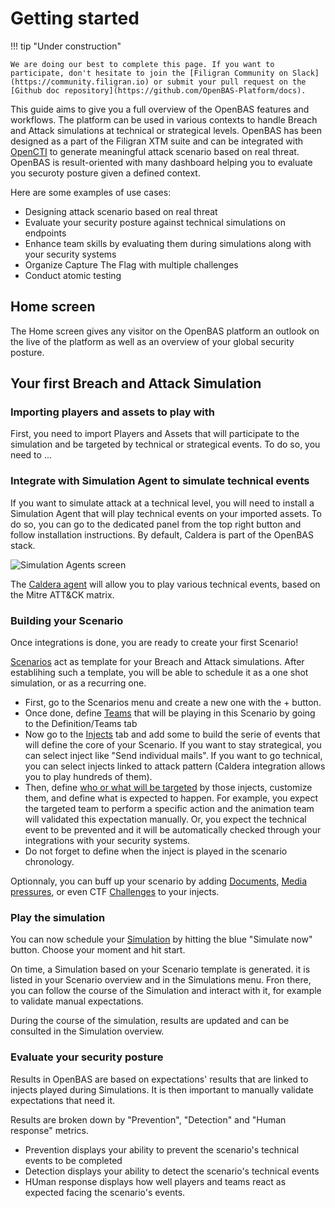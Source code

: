 # Getting started

!!! tip "Under construction"

    We are doing our best to complete this page. If you want to participate, don't hesitate to join the [Filigran Community on Slack](https://community.filigran.io) or submit your pull request on the [Github doc repository](https://github.com/OpenBAS-Platform/docs).

This guide aims to give you a full overview of the OpenBAS features and workflows. The platform can be used in various contexts to handle Breach and Attack simulations at technical or strategical levels. OpenBAS has been designed as a part of the Filigran XTM suite and can be integrated with [OpenCTI](https://filigran.io/solutions/open-cti/) to generate meaningful attack scenario based on real threat. OpenBAS is result-oriented with many dashboard helping you to evaluate you securoty posture given a defined context.

Here are some examples of use cases:
- Designing attack scenario based on real threat
- Evaluate your security posture against technical simulations on endpoints
- Enhance team skills by evaluating them during simulations along with your security systems
- Organize Capture The Flag with multiple challenges
- Conduct atomic testing

## Home screen

The Home screen gives any visitor on the OpenBAS platform an outlook on the live of the platform as well as an overview of your global security posture.


## Your first Breach and Attack Simulation


### Importing players and assets to play with
First, you need to import Players and Assets that will participate to the simulation and be targeted by technical or strategical events. To do so, you need to ...

### Integrate with Simulation Agent to simulate technical events
If you want to simulate attack at a technical level, you will need to install a Simulation Agent that will play technical events on your imported assets. To do so, you can go to the dedicated panel from the top right button and follow installation instructions. By default, Caldera is part of the OpenBAS stack.

![Simulation Agents screen](assets/simulation_agents_screen.png)

The [Caldera agent](inject-caldera.md) will allow you to play various technical events, based on the Mitre ATT&CK matrix.

### Building your Scenario
Once integrations is done, you are ready to create your first Scenario! 

[Scenarios](scenario.md) act as template for your Breach and Attack simulations. After establihing such a template, you will be able to schedule it as a one shot simulation, or as a recurring one. 

- First, go to the Scenarios menu and create a new one with the + button.
- Once done, define [Teams](teams_and_players_and_organizations.md) that will be playing in this Scenario by going to the Definition/Teams tab
- Now go to the [Injects](injects.md) tab and add some to build the serie of events that will define the core of your Scenario. If you want to stay strategical, you can select inject like "Send individual mails". If you want to go technical, you can select injects linked to attack pattern (Caldera integration allows you to play hundreds of them).
- Then, define [who or what will be targeted](targets.md) by those injects, customize them, and define what is expected to happen. For example, you expect the targeted team to perform a specific action and the animation team will validated this expectation manually. Or, you expect the technical event to be prevented and it will be automatically checked through your integrations with your security systems.
- Do not forget to define when the inject is played in the scenario chronology.

Optionnaly, you can buff up your scenario by adding [Documents](components/documents.md), [Media pressures](components/media_pressure.md), or even CTF [Challenges](components/challenges.md) to your injects.

### Play the simulation

You can now schedule your [Simulation](simulation.md) by hitting the blue "Simulate now" button. Choose your moment and hit start.

On time, a Simulation based on your Scenario template is generated. it is listed in your Scenario overview and in the Simulations menu. Fron there, you can follow the course of the Simulation and interact with it, for example to validate manual expectations.

During the course of the simulation, results are updated and can be consulted in the Simulation overview.


### Evaluate your security posture

Results in OpenBAS are based on expectations' results that are linked to injects played during Simulations. It is then important to manually validate expectations that need it.

Results are broken down by "Prevention", "Detection" and "Human response" metrics.
- Prevention displays your ability to prevent the scenario's technical events to be completed
- Detection displays your ability to detect the scenario's technical events
- HUman response displays how well players and teams react as expected facing the scenario's events.
